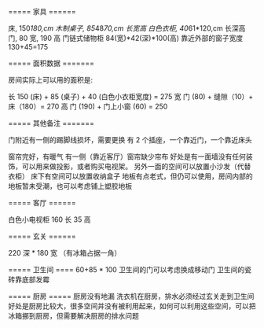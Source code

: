 ===== 家具 ======

床, 150*180,cm
木制桌子, 85*48*70,cm 长宽高
白色衣柜, 40*61*120,cm 长深高
门, 80 宽, 190 高
门链式储物柜 84(宽)*42(深)*100(高)
靠近外部的窗子宽度 130+45=175

===== 面积数据 =======

房间实际上可以用的面积是:

长 150 (床) + 85 (桌子) + 40 (白色小衣柜宽度) = 275 
宽 门 (80) + 缝隙（10）+ 床（180）= 270
高 门 (190) + 门上小窗 (60) = 250

===== 其他备注 =======

门附近有一侧的踢脚线损坏，需要更换
有 2 个插座，一个靠近门，一个靠近床头

窗帘完好，有暖气
有一侧（靠近客厅）窗帘缺少帘布
好处是有一面墙没有任何装饰，可以用来做投影，或者购买电视架。
另外一面的空间可以放置小沙发（代替衣柜）
床下有空间可以放置收纳盒子
地板有点老式，但仍可以使用，房间内部的地板暂未受潮，也可以考虑铺上塑胶地板

===== 客厅 ======

白色小电视柜 160 长 35 高


===== 玄关 ======

220 深 * 180 宽 （有冰箱占据一角）


===== 卫生间 ====
60+85 * 100
卫生间的门可以考虑换成移动门
卫生间的瓷砖靠底部发霉


===== 厨房 =====
厨房没有地漏
洗衣机在厨房，排水必须经过玄关走到卫生间
好处是厨房比较大，很多空间并没有被利用起来，如何可以利用这些空间，可以把冰箱挪到厨房，但需要解决厨房的排水问题
